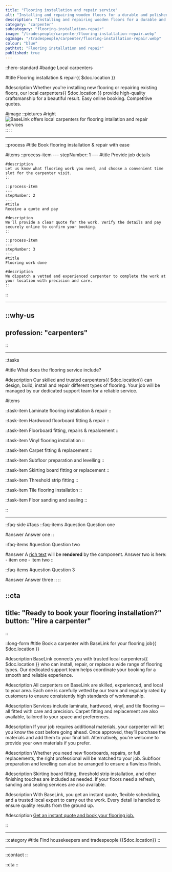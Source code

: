 ```yaml
---
title: "Flooring installation and repair service"
alt: "Installing and repairing wooden floors for a durable and polished finish"
description: "Installing and repairing wooden floors for a durable and polished finish"
category: "carpenter"
subcategory: "flooring-installation-repair"
image: "/tradespeople/carpenter/flooring-installation-repair.webp"
ogImage: "/tradespeople/carpenter/flooring-installation-repair.webp"
colour: "blue"
pathtxt: "Flooring installation and repair"
published: true
---
```


::hero-standard
#badge
Local carpenters

#title
Flooring installation & repair{{ $doc.location }}

#description
Whether you're installing new flooring or repairing existing floors, our local carpenters{{ $doc.location }} provide high-quality craftsmanship for a beautiful result. Easy online booking. Competitive quotes.

#image
    ::pictures
    #right
    ![BaseLink offers local carpenters for flooring intallation and repair services](/tradespeople/carpenter/flooring-installation-repair.webp)
    ::
::

---

::process
#title
Book flooring installation & repair with ease

#items
    ::process-item
    ---
    stepNumber: 1
    ---
    #title
    Provide job details

    #description
    Let us know what flooring work you need, and choose a convenient time slot for the carpenter visit.
    ::
    
    ::process-item
    ---
    stepNumber: 2
    ---
    #title
    Receive a quote and pay

    #description
    We'll provide a clear quote for the work. Verify the details and pay securely online to confirm your booking.
    ::

    ::process-item
    ---
    stepNumber: 3
    ---
    #title
    Flooring work done

    #description
    We dispatch a vetted and experienced carpenter to complete the work at your location with precision and care.
    ::
::

---

::why-us
---
profession: "carpenters"
---
::

---

::tasks

#title
What does the flooring service include?

#description
Our skilled and trusted carpenters{{ $doc.location}} can design, build, install and repair different types of flooring. Your job will be managed by our dedicated support team for a reliable service.

#items

  ::task-item
  Laminate flooring installation & repair
  ::

  ::task-item
  Hardwood floorboard fitting & repair
  ::

  ::task-item
  Floorboard fitting, repairs & repalcement
  ::

  ::task-item
  Vinyl flooring installation
  ::

  ::task-item
  Carpet fitting & replacement
  ::

  ::task-item
  Subfloor preparation and levelling
  ::

  ::task-item
  Skirting board fitting or replacement
  ::

  ::task-item
  Threshold strip fitting
  ::

  ::task-item
  Tile flooring installation
  ::

  ::task-item
  Floor sanding and sealing
  ::

::

---

::faq-side
#faqs
  ::faq-items
  #question
  Question one

  #answer
  Answer one
  ::

  ::faq-items
  #question
  Question two

  #answer
  A [rich text](/services/commercial-cleaning) will be **rendered** by the component.
  Answer two is here:
    - item one
    - item two
  ::

  ::faq-items
  #question
  Question 3

  #answer
  Answer three
  ::
::

::cta
---
title: "Ready to book your flooring installation?"
button: "Hire a carpenter"
---
::

::long-form
#title
Book a carpenter with BaseLink for your flooring job{{ $doc.location }}

#description
BaseLink connects you with trusted local carpenters{{ $doc.location }} who can install, repair, or replace a wide range of flooring types. Our dedicated support team helps coordinate your booking for a smooth and reliable experience.

#description
All carpenters on BaseLink are skilled, experienced, and local to your area. Each one is carefully vetted by our team and regularly rated by customers to ensure consistently high standards of workmanship.

#description
Services include laminate, hardwood, vinyl, and tile flooring — all fitted with care and precision. Carpet fitting and replacement are also available, tailored to your space and preferences.

#description
If your job requires additional materials, your carpenter will let you know the cost before going ahead. Once approved, they’ll purchase the materials and add them to your final bill. Alternatively, you’re welcome to provide your own materials if you prefer.

#description
Whether you need new floorboards, repairs, or full replacements, the right professional will be matched to your job. Subfloor preparation and levelling can also be arranged to ensure a flawless finish.

#description
Skirting board fitting, threshold strip installation, and other finishing touches are included as needed. If your floors need a refresh, sanding and sealing services are also available.

#description
With BaseLink, you get an instant quote, flexible scheduling, and a trusted local expert to carry out the work. Every detail is handled to ensure quality results from the ground up.

#description
[Get an instant quote and book your flooring job.](/services/tradespeople/quote?selection=carpenter&task=flooring-installation-repair)

::

---

::category
#title
Find housekeepers and tradespeople {{$doc.location}}
::

---

::contact
::

::cta
::